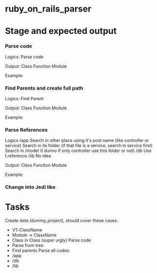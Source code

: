 # ruby_on_rails_parser



# Stage and expected output
### Parse code
Logics:
    Parse code

Output:
    Class
    Function
    Module

Example:

### Find Parents and create full path
Logics:
    Find Parent

Output:
    Class
    Function
    Module

Example:

### Parse References
Logics
    /app
        Search in other place using it's post name (like controller or service)
        Search in its folder (if that file is a service, search in service first)
        Search in /model (I dunno if only controller use this folder or not)
    /db
        Use t.reference
    /lib
        No idea

Output:
    Class
    Function
    Module

Example:

### Change into Jedi like


# Tasks
Create data (dummy_project), should cover these cases:
- V1::ClassName
- Module -> ClassName
- Class in Class (super urgly)
Parse code
- Parse from tree
- Find parents
Parse all codes:
- /app
- /db
- /lib